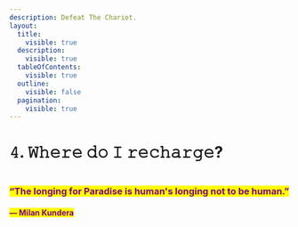 ```yaml
---
description: Defeat The Chariot.
layout:
  title:
    visible: true
  description:
    visible: true
  tableOfContents:
    visible: true
  outline:
    visible: false
  pagination:
    visible: true
---
```


# 𝟺. 𝚆𝚑𝚎𝚛𝚎 𝚍𝚘 𝙸 𝚛𝚎𝚌𝚑𝚊𝚛𝚐𝚎?

<figure><img src="../../../../../../.gitbook/assets/pexels-btgl-♡-11647090.jpg" alt=""><figcaption></figcaption></figure>

### <mark style="color:purple;">“The longing for Paradise is human's longing not to be human.”</mark>&#x20;

#### <mark style="color:purple;">― Milan Kundera</mark>
